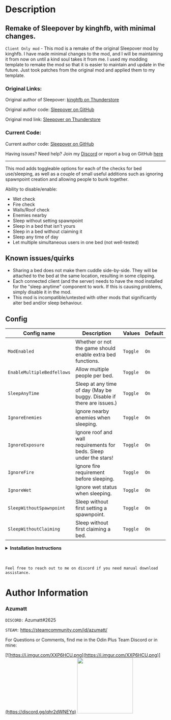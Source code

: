 # Description

## Remake of Sleepover by kinghfb, with minimal changes.

`Client Only mod` - This mod is a remake of the original Sleepover mod by kinghfb. I have made minimal changes to the
mod, and I will be maintaining it from now on until a kind soul takes it from me.
I used my modding template to remake the mod so that it is easier to maintain and update in the future. Just took
patches from the original mod and applied them to my template.

### Original Links:

Original author of Sleepover: [kinghfb on Thunderstore](https://thunderstore.io/c/valheim/p/kinghfb/)

Original author code: [Sleepover on GitHub](https://github.com/timneill/ValheimMods/tree/main/Skald/Sleepover)

Original mod link: [Sleepover on Thunderstore](https://thunderstore.io/c/valheim/p/kinghfb/Sleepover/)

### Current Code:

Current author code: [Sleepover on GitHub](https://github.com/AzumattDev/Sleepover)

Having issues? Need help? Join my [Discord](https://discord.gg/pdHgy6Bsng) or report a bug on
GitHub [here](https://github.com/AzumattDev/Sleepover/issues)

---

This mod adds toggleable options for each of the checks for bed use/sleeping, as well as a couple of small useful
additions such as ignoring spawnpoint creation and allowing people to bunk together.

Ability to disable/enable:

* Wet check
* Fire check
* Walls/Roof check
* Enemies nearby
* Sleep without setting spawnpoint
* Sleep in a bed that isn't yours
* Sleep in a bed without claiming it
* Sleep any time of day
* Let multiple simultaneous users in one bed (not well-tested)

Known issues/quirks
-------------------

* Sharing a bed does not make them cuddle side-by-side. They will be attached to the bed at the same location, resulting
  in some clipping.
* Each connected client (and the server) needs to have the mod installed for the "sleep anytime" component to work. If
  this is causing problems, simply disable it in the mod.
* This mod is incompatible/untested with other mods that significantly alter bed and/or sleep behaviour.

Config
------

| Config name                | Description                                                           | Values   | Default |
|----------------------------|-----------------------------------------------------------------------|----------|---------|
| `ModEnabled`               | Whether or not the game should enable extra bed functions.            | `Toggle` | `On`    |
| `EnableMultipleBedfellows` | Allow multiple people per bed.                                        | `Toggle` | `On`    |
| `SleepAnyTime`             | Sleep at any time of day (May be buggy. Disable if there are issues.) | `Toggle` | `On`    |
| `IgnoreEnemies`            | Ignore nearby enemies when sleeping.                                  | `Toggle` | `On`    |
| `IgnoreExposure`           | Ignore roof and wall requirements for beds. Sleep under the stars!    | `Toggle` | `On`    |
| `IgnoreFire`               | Ignore fire requirement before sleeping.                              | `Toggle` | `On`    |
| `IgnoreWet`                | Ignore wet status when sleeping.                                      | `Toggle` | `On`    |
| `SleepWithoutSpawnpoint`   | Sleep without first setting a spawnpoint.                             | `Toggle` | `On`    |
| `SleepWithoutClaiming`     | Sleep without first claiming a bed.                                   | `Toggle` | `On`    |

<details>
<summary><b>Installation Instructions</b></summary>

***You must have BepInEx installed correctly! I can not stress this enough.***

### Manual Installation

`Note: (Manual installation is likely how you have to do this on a server, make sure BepInEx is installed on the server correctly)`

1. **Download the latest release of BepInEx.**
2. **Extract the contents of the zip file to your game's root folder.**
3. **Download the latest release of Sleepover from Thunderstore.io.**
4. **Extract the contents of the zip file to the `BepInEx/plugins` folder.**
5. **Launch the game.**

### Installation through r2modman or Thunderstore Mod Manager

1. **Install [r2modman](https://valheim.thunderstore.io/package/ebkr/r2modman/)
   or [Thunderstore Mod Manager](https://www.overwolf.com/app/Thunderstore-Thunderstore_Mod_Manager).**

   > For r2modman, you can also install it through the Thunderstore site.
   ![](https://i.imgur.com/s4X4rEs.png "r2modman Download")

   > For Thunderstore Mod Manager, you can also install it through the Overwolf app store
   ![](https://i.imgur.com/HQLZFp4.png "Thunderstore Mod Manager Download")
2. **Open the Mod Manager and search for "Sleepover" under the Online
   tab. `Note: You can also search for "Azumatt" to find all my mods.`**

   `The image below shows VikingShip as an example, but it was easier to reuse the image.`

   ![](https://i.imgur.com/5CR5XKu.png)

3. **Click the Download button to install the mod.**
4. **Launch the game.**

</details>

<br>
<br>

`Feel free to reach out to me on discord if you need manual download assistance.`

# Author Information

### Azumatt

`DISCORD:` Azumatt#2625

`STEAM:` https://steamcommunity.com/id/azumatt/

For Questions or Comments, find me in the Odin Plus Team Discord or in mine:

[![https://i.imgur.com/XXP6HCU.png](https://i.imgur.com/XXP6HCU.png)](https://discord.gg/qhr2dWNEYq)
<a href="https://discord.gg/pdHgy6Bsng"><img src="https://i.imgur.com/Xlcbmm9.png" href="https://discord.gg/pdHgy6Bsng" width="175" height="175"></a>